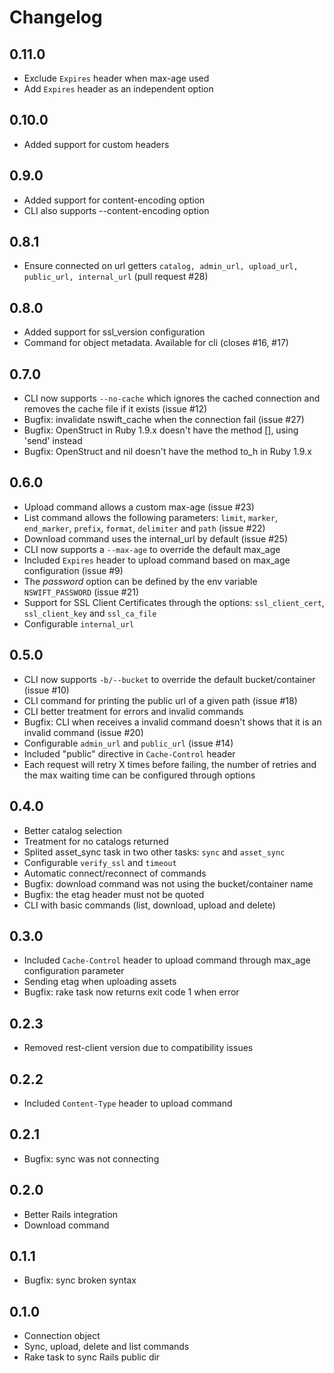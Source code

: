 # Changelog

## 0.11.0

  - Exclude ```Expires``` header when max-age used
  - Add ```Expires``` header as an independent option

## 0.10.0

  - Added support for custom headers

## 0.9.0

  - Added support for content-encoding option
  - CLI also supports --content-encoding option

## 0.8.1

  - Ensure connected on url getters `catalog, admin_url, upload_url, public_url, internal_url` (pull request #28)

## 0.8.0

  - Added support for ssl_version configuration
  - Command for object metadata. Available for cli (closes #16, #17)

## 0.7.0

  - CLI now supports ```--no-cache``` which ignores the cached connection and removes the cache file if it exists (issue #12)
  - Bugfix: invalidate nswift_cache when the connection fail (issue #27)
  - Bugfix: OpenStruct in Ruby 1.9.x doesn't have the method [], using 'send' instead
  - Bugfix: OpenStruct and nil doesn't have the method to_h in Ruby 1.9.x

## 0.6.0

  - Upload command allows a custom max-age (issue #23)
  - List command allows the following parameters: ```limit```, ```marker```, ```end_marker```, ```prefix```, ```format```, ```delimiter``` and ```path``` (issue #22)
  - Download command uses the internal_url by default (issue #25)
  - CLI now supports a ```--max-age``` to override the default max_age
  - Included ```Expires``` header to upload command based on max_age configuration (issue #9)
  - The _password_ option can be defined by the env variable ```NSWIFT_PASSWORD``` (issue #21)
  - Support for SSL Client Certificates through the options: ```ssl_client_cert```, ```ssl_client_key``` and ```ssl_ca_file```
  - Configurable ```internal_url```

## 0.5.0

  - CLI now supports ```-b/--bucket``` to override the default bucket/container (issue #10)
  - CLI command for printing the public url of a given path (issue #18)
  - CLI better treatment for errors and invalid commands
  - Bugfix: CLI when receives a invalid command doesn't shows that it is an invalid command (issue #20)
  - Configurable ```admin_url``` and ```public_url``` (issue #14)
  - Included "public" directive in ```Cache-Control``` header
  - Each request will retry X times before failing, the number of retries and the max waiting time can be configured through options

## 0.4.0

  - Better catalog selection
  - Treatment for no catalogs returned
  - Splited asset_sync task in two other tasks: ```sync``` and ```asset_sync```
  - Configurable ```verify_ssl``` and ```timeout```
  - Automatic connect/reconnect of commands
  - Bugfix: download command was not using the bucket/container name
  - Bugfix: the etag header must not be quoted
  - CLI with basic commands (list, download, upload and delete)

## 0.3.0

  - Included ```Cache-Control``` header to upload command through max_age configuration parameter
  - Sending etag when uploading assets
  - Bugfix: rake task now returns exit code 1 when error

## 0.2.3

  - Removed rest-client version due to compatibility issues

## 0.2.2

  - Included ```Content-Type``` header to upload command

## 0.2.1

  - Bugfix: sync was not connecting

## 0.2.0

  - Better Rails integration
  - Download command

## 0.1.1

  - Bugfix: sync broken syntax

## 0.1.0

  - Connection object
  - Sync, upload, delete and list commands
  - Rake task to sync Rails public dir
